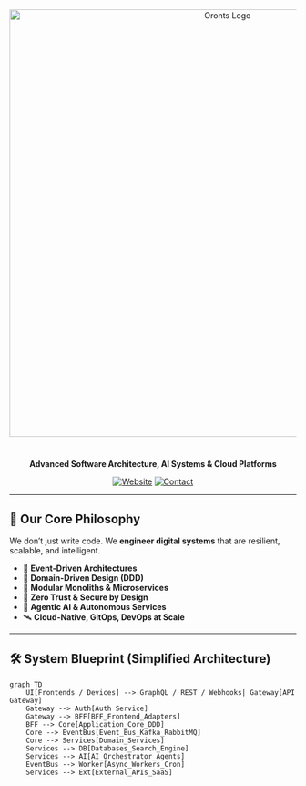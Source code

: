 <div align="center">
  <img src="https://oronts.com/assets/images/logo/logo.png" alt="Oronts Logo" width="750" />
  <h1></h1>
  <strong>Advanced Software Architecture, AI Systems & Cloud Platforms</strong>

  [![Website](https://img.shields.io/badge/Visit-oronts.com-7432FF?style=for-the-badge&logo=firefox)](https://oronts.com)
  [![Contact](https://img.shields.io/badge/Email-us@oronts.com-1d233a?style=for-the-badge&logo=gmail)](mailto:us@oronts.com)
</div>

---

## 🧭 Our Core Philosophy

We don’t just write code. We **engineer digital systems** that are resilient, scalable, and intelligent.

- 🧠 **Event-Driven Architectures**
- 🔁 **Domain-Driven Design (DDD)**
- 🧱 **Modular Monoliths & Microservices**
- 🔐 **Zero Trust & Secure by Design**
- 🤖 **Agentic AI & Autonomous Services**
- 🛰️ **Cloud-Native, GitOps, DevOps at Scale**

---

## 🛠️ System Blueprint (Simplified Architecture)

```mermaid
graph TD
    UI[Frontends / Devices] -->|GraphQL / REST / Webhooks| Gateway[API Gateway]
    Gateway --> Auth[Auth Service]
    Gateway --> BFF[BFF_Frontend_Adapters]
    BFF --> Core[Application_Core_DDD]
    Core --> EventBus[Event_Bus_Kafka_RabbitMQ]
    Core --> Services[Domain_Services]
    Services --> DB[Databases_Search_Engine]
    Services --> AI[AI_Orchestrator_Agents]
    EventBus --> Worker[Async_Workers_Cron]
    Services --> Ext[External_APIs_SaaS]
